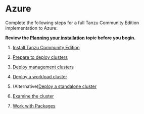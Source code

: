 # Azure
Complete the following steps for a full Tanzu Community Edition implementation to Azure:

**Review the [Planning your installation](installation-planning.md) topic before you begin.**

1. [Install Tanzu Community Edition](cli-installation)

1. [Prepare to deploy clusters](azure-mgmt)

1. [Deploy management clusters](azure-install-mgmt)

1. [Deploy a workload cluster](workload-clusters)

1. (Alternative)[Deploy a standalone cluster](azure-install-standalone)

1. [Examine the cluster](verify-deployment)

1. [Work with Packages](package-management)
